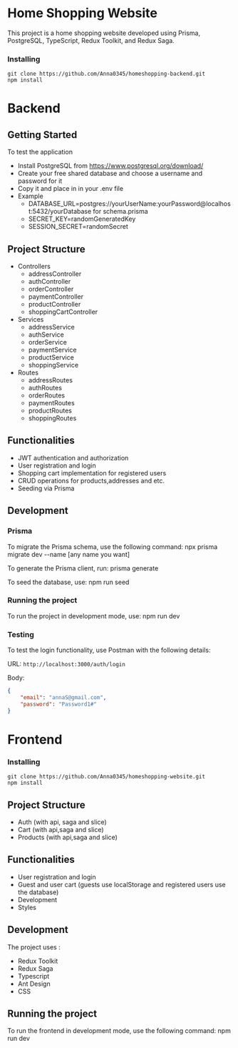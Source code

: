 # Home Shopping Website 

This project is a home shopping website developed using Prisma, PostgreSQL, TypeScript, Redux Toolkit, and Redux Saga.

### Installing

```
git clone https://github.com/Anna0345/homeshopping-backend.git
npm install

```
# Backend

## Getting Started


To test the application

* Install PostgreSQL from https://www.postgresql.org/download/
* Create your free shared database and choose a username and password for it
* Copy it and place in in your .env file
* Example
  - DATABASE_URL=postgres://yourUserName:yourPassword@localhost:5432/yourDatabase for schema.prisma
  - SECRET_KEY=randomGeneratedKey
   - SESSION_SECRET=randomSecret




## Project Structure

- Controllers
  - addressController
  - authController
  - orderController
  - paymentController
  - productController
  - shoppingCartController
- Services
  - addressService
  - authService
  - orderService
  - paymentService
  - productService
  - shoppingService
- Routes
  - addressRoutes
  - authRoutes
  - orderRoutes
  - paymentRoutes
  - productRoutes
  - shoppingRoutes

## Functionalities

- JWT authentication and authorization
- User registration and login
- Shopping cart implementation for registered users 
- CRUD operations for products,addresses and etc.
- Seeding via Prisma

## Development

### Prisma

To migrate the Prisma schema, use the following command:
npx prisma migrate dev --name [any name you want]

To generate the Prisma client, run:
prisma generate

To seed the database, use:
npm run seed 

### Running the project

To run the project in development mode, use:
npm run dev


### Testing

To test the login functionality, use Postman with the following details:

URL: `http://localhost:3000/auth/login`

Body:
```json
{
    "email": "annaS@gmail.com",
    "password": "Password1#"
}
```

# Frontend

### Installing

```
git clone https://github.com/Anna0345/homeshopping-website.git
npm install

```

## Project Structure

- Auth (with api, saga and slice)
- Cart (with api,saga and slice)
- Products (with api,saga and slice)

## Functionalities

- User registration and login
- Guest and user cart (guests use localStorage and registered users use the database)
- Development
- Styles

## Development
The project uses :

 - Redux Toolkit
 - Redux Saga
 - Typescript
 - Ant Design
 - CSS

## Running the project
To run the frontend in development mode, use the following command:
npm run dev
